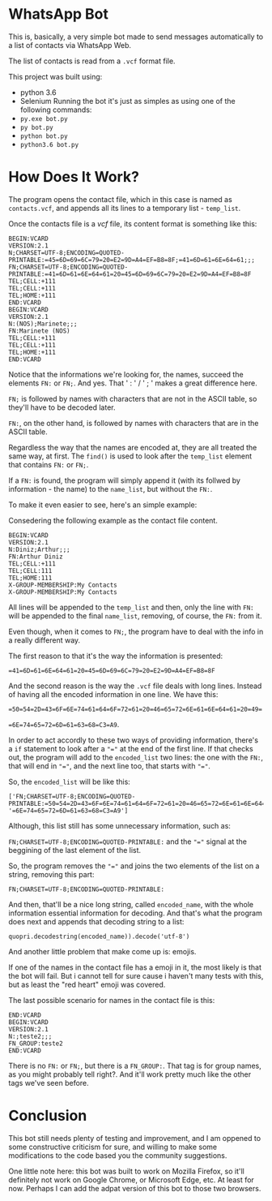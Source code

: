 # WhatsApp Bot
This is, basically, a very simple bot made to send messages automatically to a list of contacts via WhatsApp Web.</p>
The list of contacts is read from a `.vcf` format file.</p>
This project was built using:
* python 3.6
* Selenium
Running the bot it's just as simples as using one of the following commands:
* `py.exe bot.py`
* `py bot.py`
* `python bot.py`
* `python3.6 bot.py`
# How Does It Work?
The program opens the contact file, which in this case is named as `contacts.vcf`, and appends all its lines to a temporary list - `temp_list`.</p>
Once the contacts file is a *vcf* file, its content format is something like this:
```
BEGIN:VCARD
VERSION:2.1
N;CHARSET=UTF-8;ENCODING=QUOTED-PRINTABLE:=45=6D=69=6C=79=20=E2=9D=A4=EF=B8=8F;=41=6D=61=6E=64=61;;;
FN;CHARSET=UTF-8;ENCODING=QUOTED-PRINTABLE:=41=6D=61=6E=64=61=20=45=6D=69=6C=79=20=E2=9D=A4=EF=B8=8F
TEL;CELL:+111
TEL;CELL:+111
TEL;HOME:+111
END:VCARD
BEGIN:VCARD
VERSION:2.1
N:(NOS);Marinete;;;
FN:Marinete (NOS)
TEL;CELL:+111
TEL;CELL:+111
TEL;HOME:+111
END:VCARD
```
Notice that the informations we're looking for, the names, succeed the elements `FN:` or `FN;`. And yes. That ' : ' / ' ; ' makes a great difference here.</p>
`FN;` is followed by names with characters that are not in the ASCII table, so they'll have to be decoded later.</p>
`FN:`, on the other hand, is followed by names with characters that are in the ASCII table.</p>
Regardless the way that the names are encoded at, they are all treated the same way, at first. The `find()` is used to look after the `temp_list` element that contains `FN:` or `FN;`.</p> 
If a `FN:` is found, the program will simply append it (with its follwed by information - the name) to the `name_list`, but without the `FN:`.</p>
To make it even easier to see, here's an simple example:</p>
Consedering the following example as the contact file content.
```
BEGIN:VCARD
VERSION:2.1
N:Diniz;Arthur;;;
FN:Arthur Diniz
TEL;CELL:+111
TEL;CELL:111
TEL;HOME:111
X-GROUP-MEMBERSHIP:My Contacts
X-GROUP-MEMBERSHIP:My Contacts
```
All lines will be appended to the `temp_list` and then, only the line with `FN:` will be appended to the final `name_list`, removing, of course, the `FN:` from it.</p>
Even though, when it comes to `FN;`, the program have to deal with the info in a really different way.</p>
The first reason to that it's the way the information is presented:</p>
`=41=6D=61=6E=64=61=20=45=6D=69=6C=79=20=E2=9D=A4=EF=B8=8F`</p>
And the second reason is the way the `.vcf` file deals with long lines. Instead of having all the encoded information in one line. We have this:</p>
`=50=54=2D=43=6F=6E=74=61=64=6F=72=61=20=46=65=72=6E=61=6E=64=61=20=49=`</p>
`=6E=74=65=72=6D=61=63=68=C3=A9`.</p>
In order to act accordly to these two ways of providing information, there's a `if` statement to look after a `"="` at the end of the first line. If that checks out, the program will add to the `encoded_list` two lines: the one with the `FN:`, that will end in `"="`, and the next line too, that starts with `"="`.</p>
So, the `encoded_list` will be like this:</p>
```
['FN;CHARSET=UTF-8;ENCODING=QUOTED-PRINTABLE:=50=54=2D=43=6F=6E=74=61=64=6F=72=61=20=46=65=72=6E=61=6E=64=61=20=49=', '=6E=74=65=72=6D=61=63=68=C3=A9']
```
Although, this list still has some unnecessary information, such as:</p>
`FN;CHARSET=UTF-8;ENCODING=QUOTED-PRINTABLE:` and the `"="` signal at the beggining of the last element of the list.</p>
So, the program removes the `"="` and joins the two elements of the list on a string, removing this part:</p>
`FN;CHARSET=UTF-8;ENCODING=QUOTED-PRINTABLE:`</p>
And then, that'll be a nice long string, called `encoded_name`, with the whole information essential information for decoding. And that's what the program does next and appends that decoding string to a list:</p>
```
quopri.decodestring(encoded_name)).decode('utf-8')
```
And another little problem that make come up is: emojis.</p>
If one of the names in the contact file has a emoji in it, the most likely is that the bot will fail. But i cannot tell for sure cause i haven't many tests with this, but as least the "red heart" emoji was covered.</p>
The last possible scenario for names in the contact file is this:
```
END:VCARD
BEGIN:VCARD
VERSION:2.1
N:;teste2;;;
FN_GROUP:teste2
END:VCARD
```
There is no `FN:` or `FN;`, but there is a `FN_GROUP:`. That tag is for group names, as you might probably tell right?. And it'll work pretty much like the other tags we've seen before.</p>
# Conclusion
This bot still needs plenty of testing and improvement, and I am oppened to some constructive criticism for sure, and willing to make some modifications to the code based you the community suggestions.</p>
One little note here: this bot was built to work on Mozilla Firefox, so it'll definitely not work on Google Chrome, or Microsoft Edge, etc. At least for now. Perhaps I can add the adpat version of this bot to those two browsers.</p>
